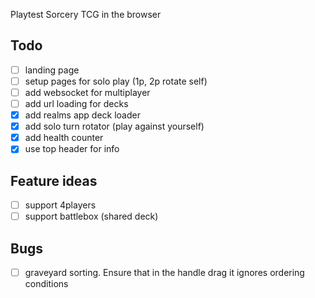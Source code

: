 Playtest Sorcery TCG in the browser

## Todo 
- [ ] landing page
- [ ] setup pages for solo play (1p, 2p rotate self)
- [ ] add websocket for multiplayer
- [ ] add url loading for decks
- [x] add realms app deck loader
- [x] add solo turn rotator (play against yourself)
- [x] add health counter
- [x] use top header for info

## Feature ideas
- [ ] support 4players
- [ ] support battlebox (shared deck)

## Bugs
- [ ] graveyard sorting. Ensure that in the handle drag it ignores ordering conditions
